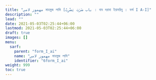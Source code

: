 ```yaml
---
title: "مهموز لامي মাহমুজ লামি [باب ضَرَبَ يَضْرِبُ । বাব দরাবা ইয়াদরিবু । ফর্ম I A-I]"
description: ""
lead: ""
date: 2021-05-03T02:25:44+06:00
lastmod: 2021-05-03T02:25:44+06:00
draft: true
images: []
menu: 
  sarf:
    parent: "form_I_ai"
    name: "مهموز لامي মাহমুজ লামি"
    identifier: "6form_I_ai"
weight: 999
toc: true
---
```



